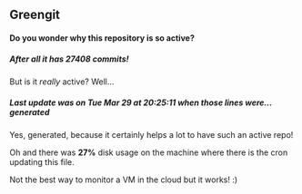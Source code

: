 ## Greengit

#### Do you wonder why this repository is so active?

##### After all it has 27408 commits!

But is it *really* active? Well...

##### Last update was on Tue Mar 29 at 20:25:11 when those lines were... generated

Yes, generated, because it certainly helps a lot to have such an active repo!

Oh and there was **27%** disk usage on the machine
where there is the cron updating this file.

Not the best way to monitor a VM in the cloud but it works! :)
